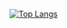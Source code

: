 [![Top Langs](https://github-readme-stats.vercel.app/api/top-langs/?username=heishi1HUMANITY&layout=compact&hide=jupyternotebook)](https://github.com/anuraghazra/github-readme-stats)
